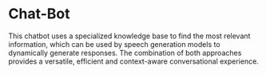 # Chat-Bot

This chatbot uses a specialized knowledge base to find the most relevant information, which can be used by speech generation models to dynamically generate responses. The combination of both approaches provides a versatile, efficient and context-aware conversational experience.